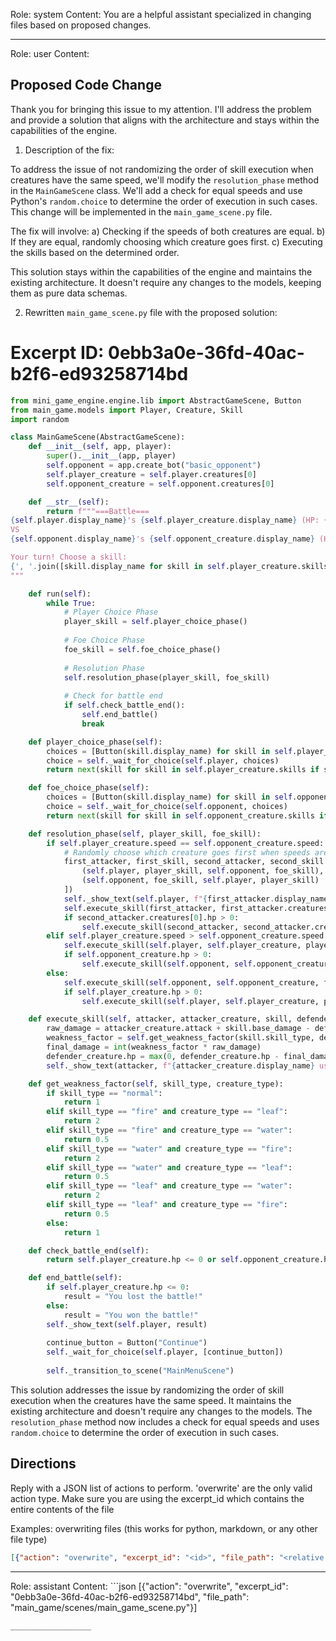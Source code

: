Role: system
Content: You are a helpful assistant specialized in changing files based on proposed changes.
__________________
Role: user
Content: 
## Proposed Code Change
Thank you for bringing this issue to my attention. I'll address the problem and provide a solution that aligns with the architecture and stays within the capabilities of the engine.

1. Description of the fix:

To address the issue of not randomizing the order of skill execution when creatures have the same speed, we'll modify the `resolution_phase` method in the `MainGameScene` class. We'll add a check for equal speeds and use Python's `random.choice` to determine the order of execution in such cases. This change will be implemented in the `main_game_scene.py` file.

The fix will involve:
a) Checking if the speeds of both creatures are equal.
b) If they are equal, randomly choosing which creature goes first.
c) Executing the skills based on the determined order.

This solution stays within the capabilities of the engine and maintains the existing architecture. It doesn't require any changes to the models, keeping them as pure data schemas.

2. Rewritten `main_game_scene.py` file with the proposed solution:

# Excerpt ID: 0ebb3a0e-36fd-40ac-b2f6-ed93258714bd
```python main_game/scenes/main_game_scene.py
from mini_game_engine.engine.lib import AbstractGameScene, Button
from main_game.models import Player, Creature, Skill
import random

class MainGameScene(AbstractGameScene):
    def __init__(self, app, player):
        super().__init__(app, player)
        self.opponent = app.create_bot("basic_opponent")
        self.player_creature = self.player.creatures[0]
        self.opponent_creature = self.opponent.creatures[0]

    def __str__(self):
        return f"""===Battle===
{self.player.display_name}'s {self.player_creature.display_name} (HP: {self.player_creature.hp}/{self.player_creature.max_hp})
VS
{self.opponent.display_name}'s {self.opponent_creature.display_name} (HP: {self.opponent_creature.hp}/{self.opponent_creature.max_hp})

Your turn! Choose a skill:
{', '.join([skill.display_name for skill in self.player_creature.skills])}
"""

    def run(self):
        while True:
            # Player Choice Phase
            player_skill = self.player_choice_phase()
            
            # Foe Choice Phase
            foe_skill = self.foe_choice_phase()
            
            # Resolution Phase
            self.resolution_phase(player_skill, foe_skill)
            
            # Check for battle end
            if self.check_battle_end():
                self.end_battle()
                break

    def player_choice_phase(self):
        choices = [Button(skill.display_name) for skill in self.player_creature.skills]
        choice = self._wait_for_choice(self.player, choices)
        return next(skill for skill in self.player_creature.skills if skill.display_name == choice.display_name)

    def foe_choice_phase(self):
        choices = [Button(skill.display_name) for skill in self.opponent_creature.skills]
        choice = self._wait_for_choice(self.opponent, choices)
        return next(skill for skill in self.opponent_creature.skills if skill.display_name == choice.display_name)

    def resolution_phase(self, player_skill, foe_skill):
        if self.player_creature.speed == self.opponent_creature.speed:
            # Randomly choose which creature goes first when speeds are equal
            first_attacker, first_skill, second_attacker, second_skill = random.choice([
                (self.player, player_skill, self.opponent, foe_skill),
                (self.opponent, foe_skill, self.player, player_skill)
            ])
            self._show_text(self.player, f"{first_attacker.display_name}'s creature attacks first!")
            self.execute_skill(first_attacker, first_attacker.creatures[0], first_skill, second_attacker.creatures[0])
            if second_attacker.creatures[0].hp > 0:
                self.execute_skill(second_attacker, second_attacker.creatures[0], second_skill, first_attacker.creatures[0])
        elif self.player_creature.speed > self.opponent_creature.speed:
            self.execute_skill(self.player, self.player_creature, player_skill, self.opponent_creature)
            if self.opponent_creature.hp > 0:
                self.execute_skill(self.opponent, self.opponent_creature, foe_skill, self.player_creature)
        else:
            self.execute_skill(self.opponent, self.opponent_creature, foe_skill, self.player_creature)
            if self.player_creature.hp > 0:
                self.execute_skill(self.player, self.player_creature, player_skill, self.opponent_creature)

    def execute_skill(self, attacker, attacker_creature, skill, defender_creature):
        raw_damage = attacker_creature.attack + skill.base_damage - defender_creature.defense
        weakness_factor = self.get_weakness_factor(skill.skill_type, defender_creature.creature_type)
        final_damage = int(weakness_factor * raw_damage)
        defender_creature.hp = max(0, defender_creature.hp - final_damage)
        self._show_text(attacker, f"{attacker_creature.display_name} used {skill.display_name}! It dealt {final_damage} damage.")

    def get_weakness_factor(self, skill_type, creature_type):
        if skill_type == "normal":
            return 1
        elif skill_type == "fire" and creature_type == "leaf":
            return 2
        elif skill_type == "fire" and creature_type == "water":
            return 0.5
        elif skill_type == "water" and creature_type == "fire":
            return 2
        elif skill_type == "water" and creature_type == "leaf":
            return 0.5
        elif skill_type == "leaf" and creature_type == "water":
            return 2
        elif skill_type == "leaf" and creature_type == "fire":
            return 0.5
        else:
            return 1

    def check_battle_end(self):
        return self.player_creature.hp <= 0 or self.opponent_creature.hp <= 0

    def end_battle(self):
        if self.player_creature.hp <= 0:
            result = "You lost the battle!"
        else:
            result = "You won the battle!"
        self._show_text(self.player, result)
        
        continue_button = Button("Continue")
        self._wait_for_choice(self.player, [continue_button])
        
        self._transition_to_scene("MainMenuScene")
```

This solution addresses the issue by randomizing the order of skill execution when the creatures have the same speed. It maintains the existing architecture and doesn't require any changes to the models. The `resolution_phase` method now includes a check for equal speeds and uses `random.choice` to determine the order of execution in such cases.

## Directions
Reply with a JSON list of actions to perform. 'overwrite' are the only valid action type. 
Make sure you are using the excerpt_id which contains the entire contents of the file

Examples:
overwriting files (this works for python, markdown, or any other file type)
```json output_example1
[{"action": "overwrite", "excerpt_id": "<id>", "file_path": "<relative file path>"}]
```

__________________
Role: assistant
Content: ```json
[{"action": "overwrite", "excerpt_id": "0ebb3a0e-36fd-40ac-b2f6-ed93258714bd", "file_path": "main_game/scenes/main_game_scene.py"}]
```
__________________
